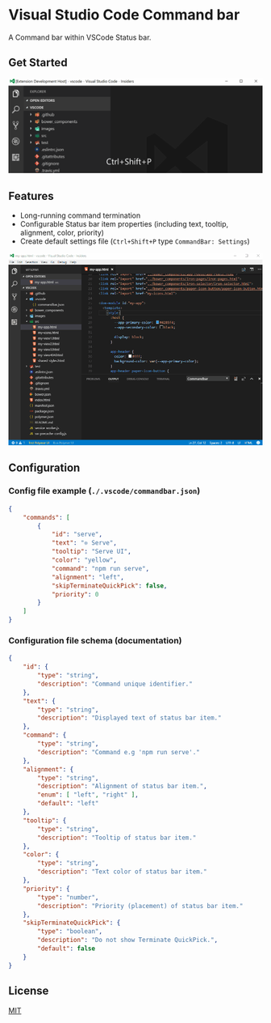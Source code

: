 # Visual Studio Code Command bar

A Command bar within VSCode Status bar.

## Get Started

[![Get Started](getstarted.gif)](getstarted.gif)

## Features

* Long-running command termination
* Configurable Status bar item properties (including text, tooltip, alignment, color, priority)
* Create default settings file (`Ctrl+Shift+P` type `CommandBar: Settings`)

[![Demo](demo.gif)](demo.gif)


## Configuration

### Config file example (`./.vscode/commandbar.json`)
```json
{
	"commands": [
		{
			"id": "serve",
			"text": "❊ Serve",
			"tooltip": "Serve UI",
			"color": "yellow",
			"command": "npm run serve",
			"alignment": "left",
			"skipTerminateQuickPick": false,
			"priority": 0
		}
	]
}
```

### Configuration file schema (documentation)
```json
{
	"id": {
		"type": "string",
		"description": "Command unique identifier."
	},
	"text": {
		"type": "string",
		"description": "Displayed text of status bar item."
	},
	"command": {
		"type": "string",
		"description": "Command e.g 'npm run serve'."
	},
	"alignment": {
		"type": "string",
		"description": "Alignment of status bar item.",
		"enum": [ "left", "right" ],
		"default": "left"
	},
	"tooltip": {
		"type": "string",
		"description": "Tooltip of status bar item."
	},
	"color": {
		"type": "string",
		"description": "Text color of status bar item."
	},
	"priority": {
		"type": "number",
		"description": "Priority (placement) of status bar item."
	},
	"skipTerminateQuickPick": {
		"type": "boolean",
		"description": "Do not show Terminate QuickPick.",
		"default": false
	}
}
```

## License

[MIT](LICENSE.md)
